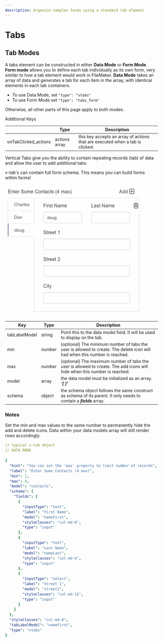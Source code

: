 ```yaml
---
description: Organize complex forms using a standard tab element
---
```


# Tabs

## Tab Modes

A tabs element can be constructed in either **Data Mode** or **Form Mode**. **Form mode** allows you to define each tab individually as its own form, very similar to how a tab element would work in FileMaker. **Data Mode** takes an array of data and generates a tab for each item in the array, with identical elements in each tab containers.

* To use Data Mode, set `"type": "vtabs"`
* To use Form Mode set `"type": "tabs_form"`

Otherwise, all other parts of this page apply to both modes.







Additional Keys



|                       | Type          | Description                                                                   |
| --------------------- | ------------- | ----------------------------------------------------------------------------- |
| onTabClicked\_actions | actions array | this key accepts an array of actions that are executed when a tab is clicked. |



Vertical Tabs give you the ability to contain repeating records (tab) of data and allow the user to add additional tabs.

v-tab's can contain full form schema. This means you can build forms within forms!

![](<../../../.gitbook/assets/Screen Shot 2017-09-06 at 11.39.51 PM.png>)

| Key           | Type   | Description                                                                                                                |
| ------------- | ------ | -------------------------------------------------------------------------------------------------------------------------- |
| tabLabelModel | string | Point this to the data model.field. It will be used to display on the tab.                                                 |
| min           | number | {optional} The minimum number of tabs the user is allowed to create. The delete icon will had when this number is reached. |
| max           | number | {optional} The maximum number of tabs the user is allowed to create. The add icons will hide when this number is reached.  |
| model         | array  | the data model must be initialized as an array. '_**\[  ]'**_                                                              |
| schema        | object | the schema object follows the same construct as schema of its parent. It only needs to contain a _**fields**_ array.       |

### Notes

Set the min and max values to the same number to permanently hide the add and delete icons. Data within your data models array will still render rows accordingly.

```yaml
// typical v-tab object
// DATA MODE

{
  "hint": "You can set the 'max' property to limit number of records",
  "label": "Enter Some Contacts (4 max)",
  "min": 1,
  "max": 4,
  "model": "contacts",
  "schema": {
    "fields": [
      {
        "inputType": "text",
        "label": "First Name",
        "model": "nameFirst",
        "styleClasses": "col-md-6",
        "type": "input"
      },
      {
        "inputType": "text",
        "label": "Last Name",
        "model": "nameLast",
        "styleClasses": "col-md-6",
        "type": "input"
      },
      {
        "inputType": "select",
        "label": "Street 1",
        "model": "street1",
        "styleClasses": "col-md-12",
        "type": "input"
      }
    ]
  },
  "styleClasses": "col-md-8",
  "tabLabelModel": "nameFirst",
  "type": "vtabs"
}
```
